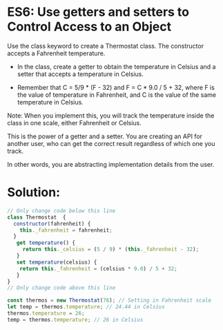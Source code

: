 # ES6: Use getters and setters to Control Access to an Object
Use the class keyword to create a Thermostat class. The constructor accepts a Fahrenheit temperature.

- In the class, create a getter to obtain the temperature in Celsius and a setter that accepts a temperature in Celsius.

- Remember that C = 5/9 * (F - 32) and F = C * 9.0 / 5 + 32, where F is the value of temperature in Fahrenheit, and C is the value of the same temperature in Celsius.

Note: When you implement this, you will track the temperature inside the class in one scale, either Fahrenheit or Celsius.

This is the power of a getter and a setter. You are creating an API for another user, who can get the correct result regardless of which one you track.

In other words, you are abstracting implementation details from the user.

# Solution:
```javascript
// Only change code below this line
class Thermostat  {
  constructor(fahrenheit) {
    this._fahrenheit = fahrenheit;
  }
   get temperature() {
     return this._celsius = (5 / 9) * (this._fahrenheit - 32);
   } 
   set temperature(celsius) {
    return this._fahrenheit = (celsius * 9.0) / 5 + 32;  
   }
}
// Only change code above this line

const thermos = new Thermostat(76); // Setting in Fahrenheit scale
let temp = thermos.temperature; // 24.44 in Celsius
thermos.temperature = 26;
temp = thermos.temperature; // 26 in Celsius
```